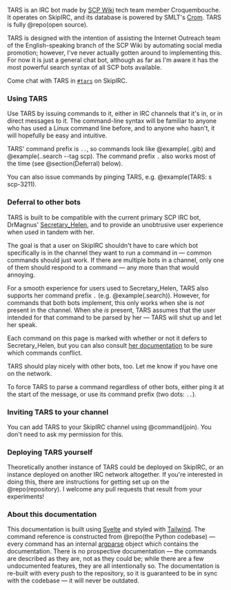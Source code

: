 TARS is an IRC bot made by [SCP Wiki](http://scp-wiki.wikidot.com/) tech team
member Croquembouche. It operates on SkipIRC, and its database is powered by
SMLT's [Crom](https://crom.avn.sh/). TARS is fully @repo(open source).

TARS is designed with the intention of assisting the Internet Outreach team of
the English-speaking branch of the SCP Wiki by automating social media
promotion; however, I've never actually gotten around to implementing this. For
now it is just a general chat bot, although as far as I'm aware it has the most
powerful search syntax of all SCP bots available.

Come chat with TARS in [`#tars`](http://scp-wiki.wikidot.com/chat-guide) on
SkipIRC.

### Using TARS

Use TARS by issuing commands to it, either in IRC channels that it's in, or in
direct messages to it. The command-line syntax will be familiar to anyone who
has used a Linux command line before, and to anyone who hasn't, it will
hopefully be easy and intuitive.

TARS' command prefix is `..`, so commands look like @example(..gib) and
@example(..search --tag scp). The command prefix `.` also works most of the time
(see @section(Deferral) below).

You can also issue commands by pinging TARS, e.g. @example(TARS: s scp-3211).

### Deferral to other bots

TARS is built to be compatible with the current primary SCP IRC bot, DrMagnus'
[Secretary_Helen](http://helenbot.wikidot.com/), and to provide an unobtrusive
user experience when used in tandem with her.

The goal is that a user on SkipIRC shouldn't have to care which bot
specifically is in the channel they want to run a command in &mdash; common
commands should just work. If there are multiple bots in a channel, only one
of them should respond to a command &mdash; any more than that would annoying.

For a smooth experience for users used to Secretary_Helen, TARS also supports
her command prefix `.` (e.g. @example(.search)). However, for commands that
both bots implement, this only works when she is _not_ present in the channel.
When she _is_ present, TARS assumes that the user intended for that command to
be parsed by her &mdash; TARS will shut up and let her speak.

Each command on this page is marked with whether or not it defers to
Secretary_Helen, but you can also consult [her
documentation](http://helenbot.wikidot.com/usage) to be sure which commands
conflict.

TARS should play nicely with other bots, too. Let me know if you have one on
the network.

To force TARS to parse a command regardless of other bots, either ping it at
the start of the message, or use its command prefix (two dots: `..`).

### Inviting TARS to your channel

You can add TARS to your SkipIRC channel using @command(join). You don't need
to ask my permission for this.

### Deploying TARS yourself

Theoretically another instance of TARS could be deployed on SkipIRC, or an
instance deployed on another IRC network altogether. If you're interested in
doing this, there are instructions for getting set up on the @repo(repository).
I welcome any pull requests that result from your experiments!

### About this documentation

This documentation is built using [Svelte](https://svelte.dev/) and styled with
[Tailwind](https://tailwindcss.com/). The command reference is constructed from
@repo(the Python codebase) &mdash; every command has an internal
[argparse](https://docs.python.org/library/argparse) object which contains the
documentation. There is no prospective documentation &mdash; the commands are
described as they are, not as they could be; while there are a few undocumented
features, they are all intentionally so. The documentation is re-built with
every push to the repository, so it is guaranteed to be in sync with the
codebase &mdash; it will never be outdated.
